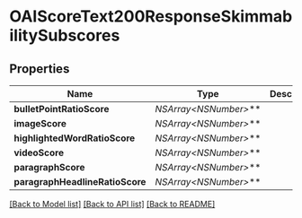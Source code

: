 # OAIScoreText200ResponseSkimmabilitySubscores

## Properties
Name | Type | Description | Notes
------------ | ------------- | ------------- | -------------
**bulletPointRatioScore** | **NSArray&lt;NSNumber*&gt;*** |  | [optional] 
**imageScore** | **NSArray&lt;NSNumber*&gt;*** |  | [optional] 
**highlightedWordRatioScore** | **NSArray&lt;NSNumber*&gt;*** |  | [optional] 
**videoScore** | **NSArray&lt;NSNumber*&gt;*** |  | [optional] 
**paragraphScore** | **NSArray&lt;NSNumber*&gt;*** |  | [optional] 
**paragraphHeadlineRatioScore** | **NSArray&lt;NSNumber*&gt;*** |  | [optional] 

[[Back to Model list]](../README.md#documentation-for-models) [[Back to API list]](../README.md#documentation-for-api-endpoints) [[Back to README]](../README.md)



